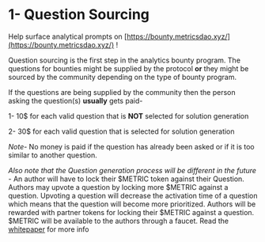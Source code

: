 # 1- Question Sourcing

Help surface analytical prompts on [https://bounty.metricsdao.xyz/](https://bounty.metricsdao.xyz/) !

Question sourcing is the first step in the analytics bounty program. The questions for bounties might be supplied by the protocol **or** they might be sourced by the community depending on the type of bounty program.



If the questions are being supplied by the community then the person asking the question(s) **usually** gets paid-

1-  10$ for each valid question that is **NOT** selected for solution generation

2- 30$ for each valid question that is selected for solution generation

_Note_- No money is paid if the question has already been asked or if it is too similar to another question.



_Also note that the Question generation process will be different in the future_ - An author will have to lock their $METRIC token against their Question. Authors may upvote a question by locking more $METRIC against a question. Upvoting a question will decrease the activation time of a question which means that the question will become more prioritized. Authors will be rewarded with partner tokens for locking their $METRIC against a question. $METRIC will be available to the authors through a faucet. Read the [whitepaper](https://metricsdao.xyz/docs/metricsdao-whitepaper-2022.pdf) for more info



